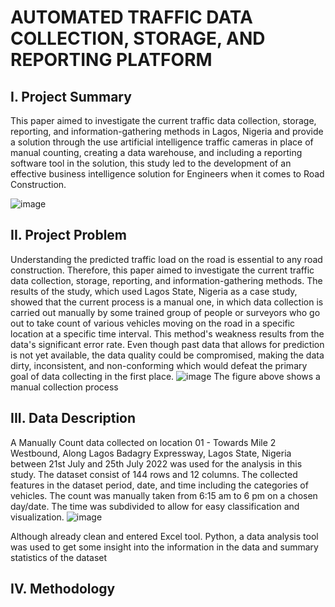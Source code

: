 # AUTOMATED TRAFFIC DATA COLLECTION, STORAGE, AND REPORTING PLATFORM

## I. Project Summary
This paper aimed to investigate the current traffic data collection, storage, reporting, and information-gathering methods in Lagos, Nigeria and provide a solution through the use artificial intelligence traffic cameras in place of manual counting, creating a data warehouse, and including a reporting software tool in the solution, this study led to the development of an effective business intelligence solution for Engineers when it comes to Road Construction.

![image](https://github.com/Anthonyomowumi/Business-Intelligence/assets/93340041/21fce7a5-7f7d-4868-b27b-4a4c01e20332)


## II. Project Problem
Understanding the predicted traffic load on the road is essential to any road construction. Therefore, this paper aimed to investigate the current traffic data collection, 
storage, reporting, and information-gathering methods. 
The results of the study, which used Lagos State, Nigeria as a case study, showed that the current process is a manual one,
in which data collection is carried out manually by some trained group of people or surveyors who go out to take count of various vehicles 
moving on the road in a specific location at a specific time interval. This method's weakness results from the data's significant error rate. 
Even though past data that allows for prediction is not yet available, the data quality could be compromised, making the data dirty, inconsistent, and non-conforming which would defeat the primary goal of data collecting in the first place. 
![image](https://github.com/Anthonyomowumi/Business-Intelligence/assets/93340041/4f1971f1-b06e-4b55-abd7-2feaa76df34d)
The figure above shows a manual collection process


## III. Data Description
A Manually Count data collected on location 01 - Towards Mile 2 Westbound, Along Lagos Badagry Expressway, Lagos State, Nigeria between 21st July and 25th July 2022 was used for the analysis in this study. The dataset consist of 144 rows and 12 columns. The collected features in the dataset period, date, and time including the categories of vehicles. The count was manually taken from 6:15 am to 6 pm on a chosen day/date. The time was subdivided to allow for easy classification and visualization.
![image](https://github.com/Anthonyomowumi/Business-Intelligence/assets/93340041/98c78208-780e-42c1-b779-dc069bf53419)

Although already clean and entered Excel tool. Python, a data analysis tool was used to get some insight into the information in the data and summary statistics of the dataset 


## IV. Methodology

